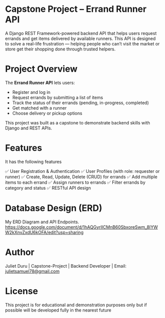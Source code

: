 # Capstone Project – Errand Runner API

A Django REST Framework-powered backend API that helps users request errands and get items delivered by available runners. This API is designed to solve a real-life frustration — helping people who can’t visit the market or store get their shopping done through trusted helpers.

# Project Overview
The **Errand Runner API** lets users:
- Register and log in
- Request errands by submitting a list of items
- Track the status of their errands (pending, in-progress, completed)
- Get matched with a runner
- Choose delivery or pickup options

This project was built as a capstone to demonstrate backend skills with Django and REST APIs.

# Features
It has the following features

✅ User Registration & Authentication
✅ User Profiles (with role: requester or runner)
✅ Create, Read, Update, Delete (CRUD) for errands
✅ Add multiple items to each errand
✅ Assign runners to errands
✅ Filter errands by category and status
✅ RESTful API design

# Database Design (ERD)
My ERD Diagram and API Endpoints. 
https://docs.google.com/document/d/1hAQGyrIICMnB60SbxoreSwm_8IYWW2kXnvZxdU6kOFA/edit?usp=sharing

# Author
Juliet Duru | Capstone-Project | Backend Developer | Email: julietsamuel78@gmail.com

# License
This project is for educational and demonstration purposes only but if possible will be developed fully in the nearest future